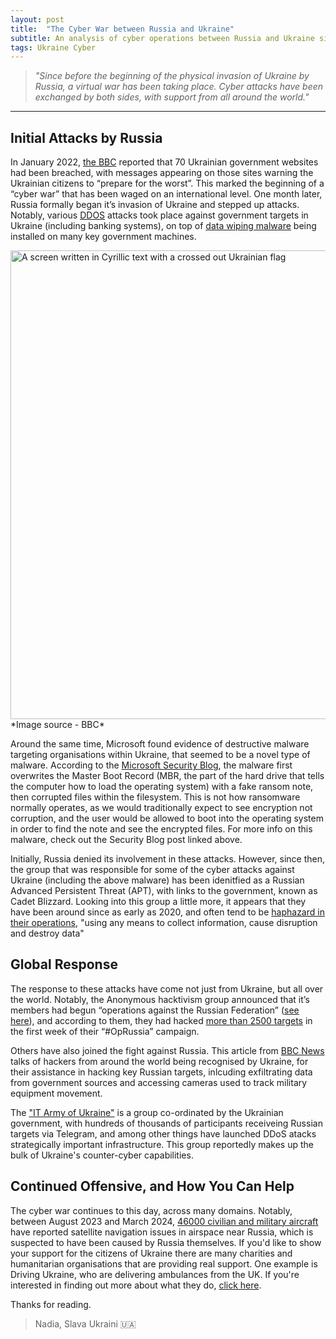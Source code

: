 ```yaml
---
layout: post
title:  "The Cyber War between Russia and Ukraine"
subtitle: An analysis of cyber operations between Russia and Ukraine since January 2022
tags: Ukraine Cyber
---
```


> *"Since before the beginning of the physical invasion of Ukraine by Russia, a virtual war has been taking place. Cyber attacks have been exchanged by both sides, with support from all around the world."*

---
## Initial Attacks by Russia
In January 2022, [the BBC](https://www.bbc.co.uk/news/world-europe-59992531) reported that 70 Ukrainian government websites had been breached, with messages appearing on those sites warning the Ukrainian citizens to “prepare for the worst”. This marked the beginning of a “cyber war” that has been waged on an international level. One month later, Russia formally began it’s invasion of Ukraine and stepped up attacks. Notably, various [DDOS](https://thehill.com/policy/international/594330-ukraine-defense-ministry-banks-hit-by-cyberattack-amid-tensions-with/) attacks took place against government targets in Ukraine (including banking systems), on top of [data wiping malware](https://symantec-enterprise-blogs.security.com/threat-intelligence/ukraine-wiper-malware-russia) being installed on many key government machines.

<img src="https://oliverb21.github.io/blog/img/posts/00_ukraine-warning.jpg.webp" alt="A screen written in Cyrillic text with a crossed out Ukrainian flag" text-align="centre" width="750"/>
*Image source - BBC*


Around the same time, Microsoft found evidence of destructive malware targeting organisations within Ukraine, that seemed to be a novel type of malware. According to the [Microsoft Security Blog](https://www.microsoft.com/en-us/security/blog/2022/01/15/destructive-malware-targeting-ukrainian-organizations/), the malware first overwrites the Master Boot Record (MBR, the part of the hard drive that tells the computer how to load the operating system) with a fake ransom note, then corrupted files within the filesystem. This is not how ransomware normally operates, as we would traditionally expect to see encryption not corruption, and the user would be allowed to boot into the operating system in order to find the note and see the encrypted files. For more info on this malware, check out the Security Blog post linked above.

Initially, Russia denied its involvement in these attacks. However, since then, the group that was responsible for some of the cyber attacks against Ukraine (including the above malware) has been idenitfied as a Russian Advanced Persistent Threat (APT), with links to the government, known as Cadet Blizzard. Looking into this group a little more, it appears that they have been around since as early as 2020, and often tend to be [haphazard in their operations](https://explore.avertium.com/resource/threat-actor-profile-cadet-blizzard), "using any means to collect information, cause disruption and destroy data"

## Global Response
The response to these attacks have come not just from Ukraine, but all over the world. Notably, the Anonymous hacktivism group announced that it’s members had begun “operations against the Russian Federation” ([see here](https://x.com/YourAnonNews/status/1496954233492541444)), and according to them, they had hacked [more than 2500 targets](https://www.hstoday.us/subject-matter-areas/cybersecurity/anonymous-claims-more-than-2500-targets-hacked-in-first-week-of-oprussia-offensive/) in the first week of their “#OpRussia” campaign.

Others have also joined the fight against Russia. This article from [BBC News](https://www.bbc.co.uk/news/technology-68722542) talks of hackers from around the world being recognised by Ukraine, for their assistance in hacking key Russian targets, inlcuding exfiltrating data from government sources and accessing cameras used to track military equipment movement.

The ["IT Army of Ukraine"](https://www.cfr.org/blog/tracking-cyber-operations-and-actors-russia-ukraine-war) is a group co-ordinated by the Ukrainian government, with hundreds of thousands of participants receiveing Russian targets via Telegram, and among other things have launched DDoS atacks strategically important infrastructure. This group reportedly makes up the bulk of Ukraine's counter-cyber capabilities.

## Continued Offensive, and How You Can Help
The cyber war continues to this day, across many domains. Notably, between August 2023 and March 2024, [46000 civilian and military aircraft](https://www.theguardian.com/business/2024/apr/22/thousands-of-flights-to-and-from-europe-affected-by-suspected-russian-jamming) have reported satellite navigation issues in airspace near Russia, which is suspected to have been caused by Russia themselves. If you'd like to show your support for the citizens of Ukraine there are many charities and humanitarian organisations that are providing real support. One example is Driving Ukraine, who are delivering ambulances from the UK. If you're interested in finding out more about what they do, [click here](https://www.drivingukraine.org/).

Thanks for reading. 
>Nadia, Slava Ukraini 🇺🇦
